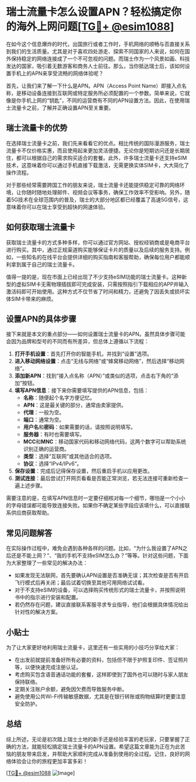 # 瑞士流量卡怎么设置APN？轻松搞定你的海外上网问题[[TG💪+ @esim1088](https://t.me/s/esim1088)]

在如今这个信息爆炸的时代，出国旅行或者工作时，手机网络的顺畅与否直接关系到我们的生活质量。尤其是对于喜欢四处游走、探索不同国家的人来说，如何在国外保持稳定的网络连接成了一个不可忽视的问题。而瑞士作为一个风景如画、科技发达的国家，吸引着无数游客和商务人士前往。那么，当你抵达瑞士后，该如何设置手机上的APN来享受流畅的网络体验呢？

首先，让我们来了解一下什么是APN。APN（Access Point Name）即接入点名称，是移动设备连接到互联网或特定服务所必须配置的一个参数。简单来说，它就像是你手机上网的“钥匙”，不同的运营商有不同的APN设置方法。因此，在使用瑞士流量卡之前，了解并正确设置APN至关重要。

## 瑞士流量卡的优势

在选择瑞士流量卡之前，我们先来看看它的优点。相比传统的国际漫游服务，瑞士流量卡不仅价格实惠，而且使用起来更加灵活便捷。无论你是短期访问还是长期居住，都可以根据自己的需求购买适合的套餐。此外，许多瑞士流量卡还支持eSIM技术，这意味着你可以通过手机直接下载激活，无需更换实体SIM卡，大大简化了操作流程。

对于那些经常需要跨国工作的朋友来说，瑞士流量卡还能提供稳定可靠的网络环境，让你随时随地处理邮件、视频会议等事务，确保工作效率不受影响。另外，随着5G技术在全球范围内的普及，瑞士的大部分地区都已经覆盖了高速5G信号，这意味着你可以在瑞士享受到超快的网速体验。

## 如何获取瑞士流量卡

获取瑞士流量卡的方式多种多样，你可以通过官方网站、授权经销商或是电商平台进行购买。其中，通过正规渠道购买能够保证卡片的质量以及后续的服务支持。例如，一些知名的在线平台会提供详细的购买指南和客服帮助，确保每位用户都能顺利拿到属于自己的瑞士流量卡。

值得一提的是，现在市面上已经出现了不少支持eSIM功能的瑞士流量卡。这种新型的虚拟SIM卡无需物理插拔即可完成安装，只需按照指引下载相应的APP并输入激活码即可开始使用。这种方式不仅节省了时间和精力，还避免了因丢失或损坏实体SIM卡带来的麻烦。

## 设置APN的具体步骤

接下来就是本文的重点部分——如何设置瑞士流量卡的APN。虽然具体步骤可能会因为品牌和型号的不同而有所差异，但总体上遵循以下流程：

1. **打开手机设置**：首先打开你的智能手机，并找到“设置”选项。
2. **进入移动网络设置**：点击“无线与网络”或“蜂窝移动网络”，然后选择“移动网络”。
3. **添加新APN**：找到“接入点名称（APN）”或类似的选项，点击右下角的“添加”按钮。
4. **填写APN信息**：接下来你需要填写提供的APN信息，包括：
   - **名称**：随便起个名字方便记忆。
   - **APN**：这是最关键的部分，通常由卖家提供。
   - **代理**：一般为空。
   - **端口**：通常为空。
   - **用户名**和**密码**：如果需要的话，请按照说明填写。
   - **服务器**：有时也需要填写。
   - **MCC**和**MNC**：移动国家代码和移动网络代码，这两个数字可以帮助系统识别正确的运营商。
   - **类型**：选择“互联网”或其他适合的选项。
   - **协议**：选择“IPv4/IPv6”。
5. **保存设置**：完成后记得保存设置，然后重启手机以应用更改。
6. **测试连接**：最后尝试打开网页看看是否能正常浏览，若无法连接可重新检查一遍上述步骤。

需要注意的是，在填写APN信息时一定要仔细核对每一个细节，哪怕是一个小小的字母错误都可能导致连接失败。如果你不确定某些字段应该填什么，可以直接联系供应商获取帮助。

## 常见问题解答

在实际操作过程中，难免会遇到各种各样的问题。比如，“为什么我设置了APN之后还是不能上网？”、“我的手机不支持eSIM怎么办？”等等。针对这些问题，下面为大家整理了一些常见的解决办法：

- 如果发现无法联网，首先要确认APN设置是否准确无误；其次检查是否有开启飞行模式后再关闭；最后试着切换至其他可用网络试试看。
- 对于不支持eSIM的设备，可以选择购买传统形式的瑞士流量卡，并按照说明书中的指示进行安装和配置。
- 若仍然存在问题，建议直接联系客服寻求专业指导，他们会根据具体情况给出针对性的解决方案。

## 小贴士

为了让大家更好地利用瑞士流量卡，这里还有一些实用的小技巧分享给大家：

- 在出发前就提前准备好所有必要的资料，包括但不限于护照复印件、签证照片等，以便快速完成注册认证。
- 考虑购买包含语音通话功能的套餐，这样即使到了国外也可以随时与家人朋友保持联络。
- 定期关注账户余额，避免因欠费而导致服务中断。
- 避免使用公共Wi-Fi传输敏感数据，尤其是在银行转账或购物结算时更要注意安全防护。

## 总结

综上所述，无论是初次踏上瑞士土地的新手还是经验丰富的老玩家，只要掌握了正确的方法，就能轻松搞定瑞士流量卡的APN设置。希望这篇文章能为正在为此苦恼的朋友带来启发，并帮助大家顺利完成从准备到使用的全过程。记住，良好的网络体验会让你的旅程更加丰富多彩！

[[TG💪+ @esim1088](https://t.me/s/esim1088) ![Image](https://i.postimg.cc/4NQfJmqS/Snipaste-2025-05-13-00-14-12.png)]